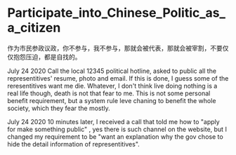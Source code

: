 # Participate_into_Chinese_Politic_as_a_citizen
作为市民参政议政，你不参与，我不参与，那就会被代表，那就会被宰割，不要仅仅抱怨压迫，都是自找的。

July 24 2020  Call the local 12345 political hotline, asked to public all the representitives' resume, photo and email. If this is done, I guess some of the reresentitives want me die. Whatever, I don't think live doing nothing is a real life though, death is not that fear to me. This is not some personal benefit requirement, but a system rule leve chaning to benefit the whole society, which they fear the mostly. 

July 24 2020  10 minutes later, I received a call that told me how to "apply for make something public" , yes there is such channel on the website, but I changed my requirement to be "want an explanation why the gov chose to hide the detail information of representitives".
